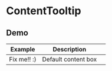 # ContentTooltip

## Demo

<table class="example">
  <thead>
    <tr>
      <th>Example</th>
      <th>Description</th>
      <th></th>
    </tr>
  </thead>
  <tbody>
    <tr>
      <td><content-tooltip id="hello">Fix me!! :)</content-tooltip></td>
      <td>Default content box</td>
      <td>
        <icon-container src="./sprite.svg#code"></icon-container>
      </td>
    </tr>
  </tbody>
</table>

<style>
  .tooltip {
    background: blue;
  }
</style>

<template for="hello">
  <h1>Hello</h1>
</template>
